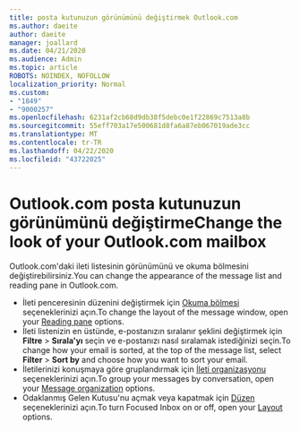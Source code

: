 ```yaml
---
title: posta kutunuzun görünümünü değiştirmek Outlook.com
ms.author: daeite
author: daeite
manager: joallard
ms.date: 04/21/2020
ms.audience: Admin
ms.topic: article
ROBOTS: NOINDEX, NOFOLLOW
localization_priority: Normal
ms.custom:
- "1849"
- "9000257"
ms.openlocfilehash: 6231af2cb68d9db38f5debc0e1f22869c7513a8b
ms.sourcegitcommit: 55eff703a17e500681d8fa6a87eb067019ade3cc
ms.translationtype: MT
ms.contentlocale: tr-TR
ms.lasthandoff: 04/22/2020
ms.locfileid: "43722025"
---
```

# <a name="change-the-look-of-your-outlookcom-mailbox"></a><span data-ttu-id="cde6f-102">Outlook.com posta kutunuzun görünümünü değiştirme</span><span class="sxs-lookup"><span data-stu-id="cde6f-102">Change the look of your Outlook.com mailbox</span></span>

<span data-ttu-id="cde6f-103">Outlook.com'daki ileti listesinin görünümünü ve okuma bölmesini değiştirebilirsiniz.</span><span class="sxs-lookup"><span data-stu-id="cde6f-103">You can change the appearance of the message list and reading pane in Outlook.com.</span></span>

- <span data-ttu-id="cde6f-104">İleti penceresinin düzenini değiştirmek için [Okuma bölmesi](https://outlook.live.com/mail/options/mail/layout/readingPane) seçeneklerinizi açın.</span><span class="sxs-lookup"><span data-stu-id="cde6f-104">To change the layout of the message window, open your [Reading pane](https://outlook.live.com/mail/options/mail/layout/readingPane) options.</span></span>
- <span data-ttu-id="cde6f-105">İleti listenizin en üstünde, e-postanızın sıralanır şeklini değiştirmek için **Filtre** > **Sırala'yı** seçin ve e-postanızı nasıl sıralamak istediğinizi seçin.</span><span class="sxs-lookup"><span data-stu-id="cde6f-105">To change how your email is sorted, at the top of the message list, select **Filter** > **Sort by** and choose how you want to sort your email.</span></span>
- <span data-ttu-id="cde6f-106">İletilerinizi konuşmaya göre gruplandırmak için [İleti organizasyonu](https://outlook.live.com/mail/options/mail/layout/conversations) seçeneklerinizi açın.</span><span class="sxs-lookup"><span data-stu-id="cde6f-106">To group your messages by conversation, open your [Message organization](https://outlook.live.com/mail/options/mail/layout/conversations) options.</span></span>
- <span data-ttu-id="cde6f-107">Odaklanmış Gelen Kutusu'nu açmak veya kapatmak için [Düzen](https://outlook.live.com/mail/options/mail/layout/focused) seçeneklerinizi açın.</span><span class="sxs-lookup"><span data-stu-id="cde6f-107">To turn Focused Inbox on or off, open your [Layout](https://outlook.live.com/mail/options/mail/layout/focused) options.</span></span>